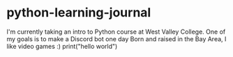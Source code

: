 # python-learning-journal
I'm currently taking an intro to Python course at West Valley College. One of my goals is to make a Discord bot one day
Born and raised in the Bay Area, I like video games :)
print("hello world")
